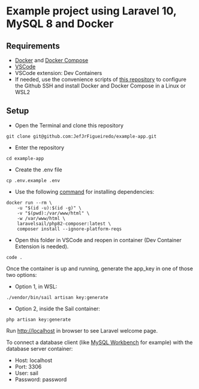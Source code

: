 # Example project using Laravel 10, MySQL 8 and Docker

## Requirements
- [Docker](https://docs.docker.com/engine/install/) and [Docker Compose](https://docs.docker.com/compose/install/)
- [VSCode](https://code.visualstudio.com/download)
- VSCode extension: Dev Containers
- If needed, use the convenience scripts of [this repository](https://github.com/JefJrFigueiredo/sh-for-dev-env/tree/main) to configure the Github SSH and install Docker and Docker Compose in a Linux or WSL2

## Setup
- Open the Terminal and clone this repository
~~~shell
git clone git@github.com:JefJrFigueiredo/example-app.git
~~~
- Enter the repository
~~~shell
cd example-app
~~~
- Create the .env file
~~~shell
cp .env.example .env
~~~
- Use the following [command](https://laravel.com/docs/10.x/sail#installing-composer-dependencies-for-existing-projects) for installing dependencies:
~~~shell
docker run --rm \
    -u "$(id -u):$(id -g)" \
    -v "$(pwd):/var/www/html" \
    -w /var/www/html \
    laravelsail/php82-composer:latest \
    composer install --ignore-platform-reqs
~~~
- Open this folder in VSCode and reopen in container (Dev Container Extension is needed).
~~~shell
code .
~~~
Once the container is up and running, generate the app_key in one of those two options:

 - Option 1, in WSL: 
~~~shell
./vendor/bin/sail artisan key:generate
~~~
 - Option 2, inside the Sail container:
~~~shell
php artisan key:generate
~~~
Run [http://localhost](http://localhost) in browser to see Laravel welcome page.

To connect a database client (like [MySQL Workbench](https://dev.mysql.com/downloads/workbench/) for example) with the database server container:
- Host: localhost
- Port: 3306
- User: sail
- Password: password

